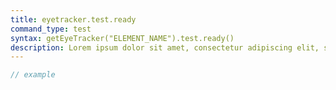 ```yaml
---
title: eyetracker.test.ready
command_type: test
syntax: getEyeTracker("ELEMENT_NAME").test.ready()
description: Lorem ipsum dolor sit amet, consectetur adipiscing elit, sed do eiusmod tempor incididunt ut labore et dolore magna aliqua. Ut enim ad minim veniam, quis nostrud exercitation ullamco laboris nisi ut aliquip ex ea commodo consequat.
---
```


```javascript
// example
```